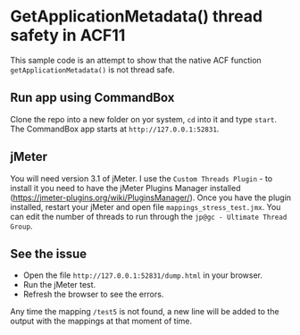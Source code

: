 # GetApplicationMetadata() thread safety in ACF11
This sample code is an attempt to show that the native ACF function `getApplicationMetadata()` is not thread safe.

## Run app using CommandBox
Clone the repo into a new folder on yor system, `cd` into it and type `start`.
The CommandBox app starts at `http://127.0.0.1:52831`.

## jMeter
You will need version 3.1 of jMeter.
I use the `Custom Threads Plugin` - to install it you need to have the jMeter Plugins Manager installed (https://jmeter-plugins.org/wiki/PluginsManager/).
Once you have the plugin installed, restart your jMeter and open file `mappings_stress_test.jmx`.
You can edit the number of threads to run through the `jp@gc - Ultimate Thread Group`.

## See the issue
- Open the file `http://127.0.0.1:52831/dump.html` in your browser.
- Run the jMeter test.
- Refresh the browser to see the errors.

Any time the mapping `/test5` is not found, a new line will be added to the output with the mappings at that moment of time.
